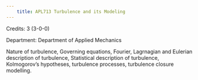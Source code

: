 ```yaml
---
    title: APL713 Turbulence and its Modeling
---
```

Credits: 3 (3-0-0)

Department: Department of Applied Mechanics

Nature of turbulence, Governing equations, Fourier, Lagrnagian and Eulerian description of turbulence, Statistical description of turbulence, Kolmogorov’s hypotheses, turbulence processes, turbulence closure modelling.